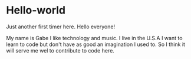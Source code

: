 # Hello-world
Just another first timer here.
Hello everyone! 

My name is Gabe I like technology and music. I live in the U.S.A 
I want to learn to code but don't have as good an imagination I used to.
So I think it will serve me wel to contribute to code here. 
